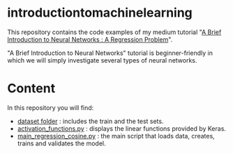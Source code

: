 # introductiontomachinelearning
This repository contains the code examples of my medium tutorial "[A Brief Introduction to Neural Networks : A Regression Problem](https://medium.com/towards-data-science/a-brief-introduction-to-neural-networks-a-regression-problem-c58c26e18008)".  

"A Brief Introduction to Neural Networks" tutorial is beginner-friendly in which we will simply investigate several types of neural networks.

# Content
In this repository you will find:  
* [dataset folder](https://github.com/Chim-SO/introductiontomachinelearning/tree/main/dataset) : includes the train and the test sets.  
* [activation_functions.py](https://github.com/Chim-SO/introductiontomachinelearning/blob/main/activation_functions.py) : displays the linear functions provided by Keras.  
* [main_regression_cosine.py](https://github.com/Chim-SO/introductiontomachinelearning/blob/main/main_regression_cosine.py) : the main script that loads data, creates, trains and validates the model.
